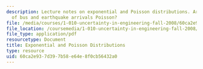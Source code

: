 ```yaml
---
description: Lecture notes on exponential and Poisson distributions. Are the sequences
  of bus and earthquake arrivals Poisson?
file: /media/courses/1-010-uncertainty-in-engineering-fall-2008/60ca2e937d397b58e64e8f0cb56432a0_app_06.pdf
file_location: /coursemedia/1-010-uncertainty-in-engineering-fall-2008/60ca2e937d397b58e64e8f0cb56432a0_app_06.pdf
file_type: application/pdf
resourcetype: Document
title: Exponential and Poisson Distributions
type: resource
uid: 60ca2e93-7d39-7b58-e64e-8f0cb56432a0
---
```


